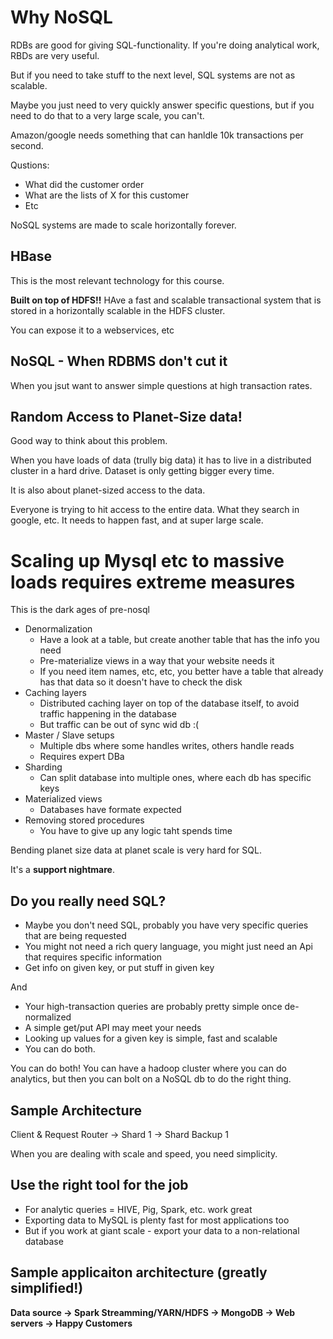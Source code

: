 # Why NoSQL

RDBs are good for giving SQL-functionality. If you're doing analytical work, RBDs are very useful.

But if you need to take stuff to the next level, SQL systems are not as scalable.

Maybe you just need to very quickly answer specific questions, but if you need to do that to a very large scale, you can't.

Amazon/google needs something that can hanldle 10k transactions per second.

Qustions:
* What did the customer order
* What are the lists of X for this customer
* Etc

NoSQL systems are made to scale horizontally forever.

## HBase

This is the most relevant technology for this course. 

**Built on top of HDFS!!** HAve a fast and scalable transactional system that is stored in a horizontally scalable in the HDFS cluster.

You can expose it to a webservices, etc

## NoSQL - When RDBMS don't cut it

When you jsut want to answer simple questions at high transaction rates.

## Random Access to Planet-Size data!

Good way to think about this problem.

When you have loads of data (trully big data) it has to live in a distributed cluster in a hard drive. Dataset is only getting bigger every time.

It is also about planet-sized access to the data. 

Everyone is trying to hit access to the entire data. What they search in google, etc. It needs to happen fast, and at super large scale.

# Scaling up Mysql etc to massive loads requires extreme measures

This is the dark ages of pre-nosql

* Denormalization
    - Have a look at a table, but create another table that has the info you need
    - Pre-materialize views in a way that your website needs it
    - If you need item names, etc, etc, you better have a table that already has that data so it doesn't have to check the disk
* Caching layers
    - Distributed caching layer on top of the database itself, to avoid traffic happening in the database
    - But traffic can be out of sync wid db :(
* Master / Slave setups
    - Multiple dbs where some handles writes, others handle reads
    - Requires expert DBa
* Sharding
    - Can split database into multiple ones, where each db has specific keys
* Materialized views
    - Databases have formate expected
* Removing stored procedures
    - You have to give up any logic taht spends time

Bending planet size data at planet scale is very hard for SQL.

It's a **support nightmare**.

## Do you really need SQL?

* Maybe you don't need SQL, probably you have very specific queries that are being requested
* You might not need a rich query language, you might just need an Api that requires specific information
* Get info on given key, or put stuff in given key

And

* Your high-transaction queries are probably pretty simple once de-normalized
* A simple get/put API may meet your needs
* Looking up values for a given key is simple, fast and scalable
* You can do both.

You can do both! You can have a hadoop cluster where you can do analytics, but then you can bolt on a NoSQL db to do the right thing.

## Sample Architecture

Client & Request Router -> Shard 1 -> Shard Backup 1

When you are dealing with scale and speed, you need simplicity.

## Use the right tool for the job

* For analytic queries = HIVE, Pig, Spark, etc. work great
* Exporting data to MySQL is plenty fast for most applications too
* But if you work at giant scale - export your data to a non-relational database

## Sample applicaiton architecture (greatly simplified!)

**Data source -> Spark Streamming/YARN/HDFS -> MongoDB -> Web servers -> Happy Customers**


